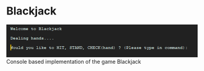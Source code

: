 # Blackjack
![alt text](https://github.com/CMilly/Blackjack/blob/master/Blackjack/Branch/path/to/Blackjack%20commit%201.0.PNG)
Console based implementation of the game Blackjack
